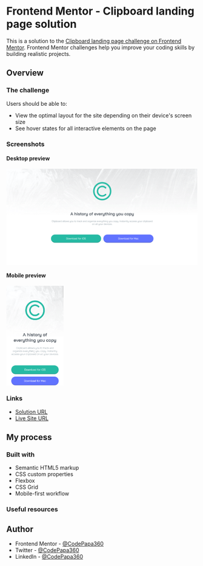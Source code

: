 # Frontend Mentor - Clipboard landing page solution

This is a solution to the [Clipboard landing page challenge on Frontend Mentor](https://www.frontendmentor.io/challenges/clipboard-landing-page-5cc9bccd6c4c91111378ecb9). Frontend Mentor challenges help you improve your coding skills by building realistic projects. 

## Overview

### The challenge

Users should be able to:

- View the optimal layout for the site depending on their device's screen size
- See hover states for all interactive elements on the page

### Screenshots

#### Desktop preview
<p><img align="center" src="design/Screenshot Desktop - Frontend Mentor - Clipboard landing page.png"/></p>

#### Mobile preview 
<p><img align="center" width="30%" src="design/Screenshot Mobile - Frontend Mentor - Clipboard landing page.png"/></p>

### Links

- [Solution URL](https://www.frontendmentor.io/solutions/responsive-clipboard-landing-page-2ERhHUUZAw)
- [Live Site URL](https://codepapa360.github.io/clipboard-landing-page)

## My process

### Built with

- Semantic HTML5 markup
- CSS custom properties
- Flexbox
- CSS Grid
- Mobile-first workflow

### Useful resources

## Author

- Frontend Mentor - [@CodePapa360](https://www.frontendmentor.io/profile/CodePapa360)
- Twitter - [@CodePapa360](https://www.twitter.com/CodePapa360)
- LinkedIn - [@CodePapa360](https://www.linkedin.com/in/codepapa360)
